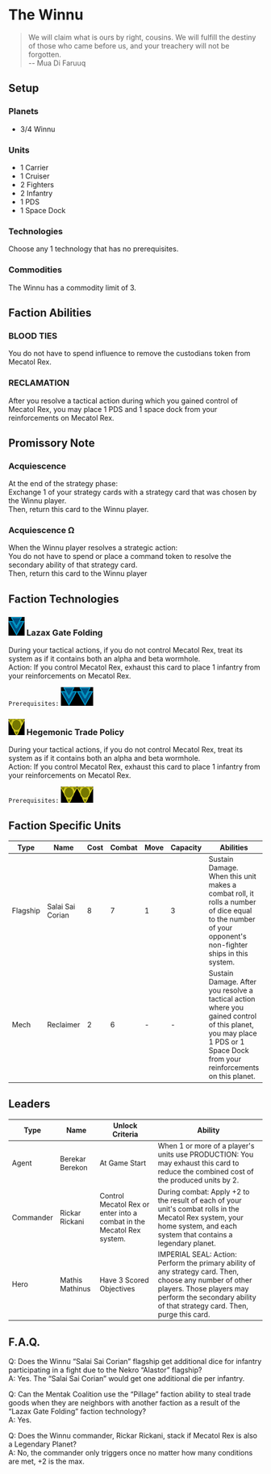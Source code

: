 # The Winnu
> We will claim what is ours by right, cousins. We will fulfill the destiny of those who came before us, and your treachery will not be forgotten.   
-- Mua Di Faruuq  

## Setup
### Planets
* 3/4 Winnu

### Units
* 1 Carrier
* 1 Cruiser
* 2 Fighters
* 2 Infantry
* 1 PDS
* 1 Space Dock

### Technologies
Choose any 1 technology that has no prerequisites.

### Commodities
The Winnu has a commodity limit of 3.

## Faction Abilities
### BLOOD TIES  
You do not have to spend influence to remove the custodians token from Mecatol Rex.

### RECLAMATION  
After you resolve a tactical action during which you gained control of Mecatol Rex, you may place 1 PDS and 1 space dock from your reinforcements on Mecatol Rex.

## Promissory Note
### Acquiescence
At the end of the strategy phase:  
Exchange 1 of your strategy cards with a strategy card that was chosen by the Winnu player.  
Then, return this card to the Winnu player.  

### Acquiescence Ω
When the Winnu player resolves a strategic action:  
You do not have to spend or place a command token to resolve the secondary ability of that strategy card.  
Then, return this card to the Winnu player  

## Faction Technologies
### ![Blue Tech](../images/tech_blue_small.bmp) Lazax Gate Folding  
During your tactical actions, if you do not control Mecatol Rex, treat its system as if it contains both an alpha and beta wormhole.  
Action: If you control Mecatol Rex, exhaust this card to place 1 infantry from your reinforcements on Mecatol Rex. 

`Prerequisites:` ![Blue Tech](../images/tech_blue_small.bmp)![Blue Tech](../images/tech_blue_small.bmp)

### ![Yellow Tech](../images/tech_yellow_small.bmp)  Hegemonic Trade Policy  
During your tactical actions, if you do not control Mecatol Rex, treat its system as if it contains both an alpha and beta wormhole.  
Action: If you control Mecatol Rex, exhaust this card to place 1 infantry from your reinforcements on Mecatol Rex. 

`Prerequisites:` ![Yellow Tech](../images/tech_yellow_small.bmp)![Yellow Tech](../images/tech_yellow_small.bmp)

## Faction Specific Units
|Type|Name|Cost|Combat|Move|Capacity|Abilities|Prerequisites|
|-|-|-|-|-|-|-|-|
|Flagship|Salai Sai Corian|8|7|1|3|Sustain Damage. When this unit makes a combat roll, it rolls a number of dice equal to the number of your opponent's non-fighter ships in this system.|None|
|Mech|Reclaimer|2|6|-|-|Sustain Damage. After you resolve a tactical action where you gained control of this planet, you may place 1 PDS or 1 Space Dock from your reinforcements on this planet.|None|

## Leaders

|Type|Name|Unlock Criteria|Ability|
|-|-|-|-|
|Agent|Berekar Berekon|At Game Start|When 1 or more of a player's units use PRODUCTION: You may exhaust this card to reduce the combined cost of the produced units by 2.|
|Commander|Rickar Rickani|Control Mecatol Rex or enter into a combat in the Mecatol Rex system.|During combat: Apply +2 to the result of each of your unit's combat rolls in the Mecatol Rex system, your home system, and each system that contains a legendary planet.|
|Hero|Mathis Mathinus|Have 3 Scored Objectives|IMPERIAL SEAL: Action: Perform the primary ability of any strategy card. Then, choose any number of other players. Those players may perform the secondary ability of that strategy card. Then, purge this card.|

## F.A.Q.
Q: Does the Winnu “Salai Sai Corian” flagship get additional dice for infantry participating in a fight due to the Nekro “Alastor” flagship?  
A: Yes. The “Salai Sai Corian” would get one additional die per infantry.

Q: Can the Mentak Coalition use the “Pillage” faction ability to steal trade goods when they are neighbors with another faction as a result of the “Lazax Gate Folding” faction technology?  
A: Yes.

Q: Does the Winnu commander, Rickar Rickani, stack if Mecatol Rex is also a Legendary Planet?  
A: No, the commander only triggers once no matter how many conditions are met, +2 is the max. 
